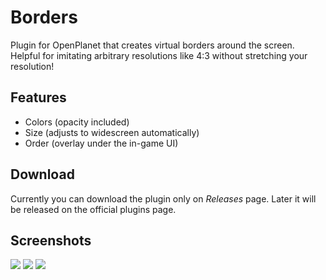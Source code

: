 # Borders
Plugin for OpenPlanet that creates virtual borders around the screen.
Helpful for imitating arbitrary resolutions like 4:3 without stretching your resolution!

## Features
* Colors (opacity included)
* Size (adjusts to widescreen automatically)
* Order (overlay under the in-game UI)

## Download
Currently you can download the plugin only on _Releases_ page.
Later it will be released on the official plugins page.

## Screenshots

![](_git/1.png)
![](_git/2.png)
![](_git/3.png)
